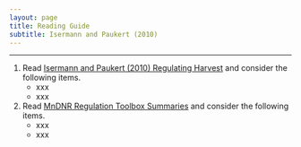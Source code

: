 ```yaml
---
layout: page
title: Reading Guide
subtitle: Isermann and Paukert (2010)
---
```


----

1. Read [Isermann and Paukert (2010) Regulating Harvest](IsermannPaukert_2010_HarvestRegulations.pdf) and consider the following items.
    * xxx
    * xxx
1. Read [MnDNR Regulation Toolbox Summaries](http://www.dnr.state.mn.us/areas/fisheries/saukrapids/fisheries_toolboxes.html) and consider the following items.
    * xxx
    * xxx
